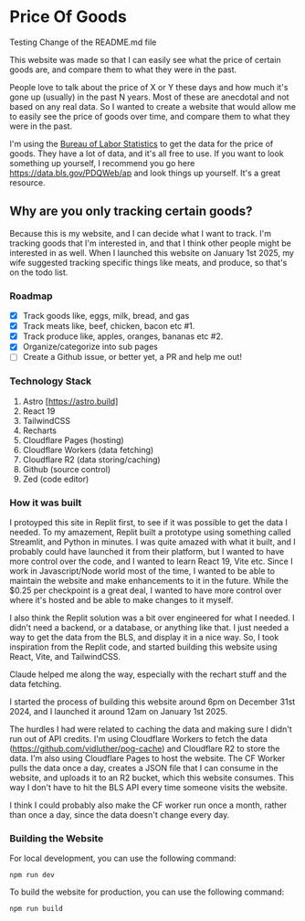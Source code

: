 # Price Of Goods

Testing Change of the README.md file

This website was made so that I can easily see what the price of certain goods are, and compare them to what they were in the past.

People love to talk about the price of X or Y these days and how much it's gone up (usually) in the past N years. Most of these are anecdotal and not based on any real data.
So I wanted to create a website that would allow me to easily see the price of goods over time, and compare them to what they were in the past.

I'm using the [Bureau of Labor Statistics](https://www.bls.gov/) to get the data for the price of goods. They have a lot of data, and it's all free to use.
If you want to look something up yourself, I recommend you go here <https://data.bls.gov/PDQWeb/ap> and look things up yourself. It's a great resource.

## Why are you only tracking certain goods?

Because this is my website, and I can decide what I want to track. I'm tracking goods that I'm interested in, and that I think other people might be interested in as well.
When I launched this website on January 1st 2025, my wife suggested tracking specific things like meats, and produce, so that's on the todo list.

### Roadmap

- [x] Track goods like, eggs, milk, bread, and gas
- [x] Track meats like, beef, chicken, bacon etc #1.
- [x] Track produce like, apples, oranges, bananas etc #2.
- [x] Organize/categorize into sub pages
- [ ] Create a Github issue, or better yet, a PR and help me out!

### Technology Stack

1. Astro [https://astro.build]
2. React 19
3. TailwindCSS
4. Recharts
5. Cloudflare Pages (hosting)
6. Cloudflare Workers (data fetching)
7. Cloudflare R2 (data storing/caching)
6. Github (source control)
7. Zed (code editor)

### How it was built

I protoyped this site in Replit first, to see if it was possible to get the data I needed. To my amazement, Replit built a prototype using something called Streamlit, and Python in minutes.
I was quite amazed with what it built, and I probably could have launched it from their platform, but I wanted to have more control over the code, and I wanted to learn React 19, Vite etc.
Since I work in Javascript/Node world most of the time, I wanted to be able to maintain the website and make enhancements to it in the future. While the $0.25 per checkpoint is a great deal,
I wanted to have more control over where it's hosted and be able to make changes to it myself.

I also think the Replit solution was a bit over engineered for what I needed. I didn't need a backend, or a database, or anything like that. I just needed a way to get the data from the BLS, and display it in a nice way.
So, I took inspiration from the Replit code, and started building this website using React, Vite, and TailwindCSS.

Claude helped me along the way, especially with the rechart stuff and the data fetching.

I started the process of building this website around 6pm on December 31st 2024, and I launched it around 12am on January 1st 2025.

The hurdles I had were related to caching the data and making sure I didn't run out of API credits.
I'm using Cloudflare Workers to fetch the data (<https://github.com/vidluther/pog-cache>) and Cloudflare R2 to store the data. I'm also using Cloudflare Pages to host the website.
The CF Worker pulls the data once a day, creates a JSON file that I can consume in the website, and uploads it to an R2 bucket, which this website consumes. This way I don't have to hit the BLS API every time someone visits the website.

I think I could probably also make the CF worker run once a month, rather than once a day, since the data doesn't change every day.

### Building the Website

For local development, you can use the following command:

```
npm run dev
```

To build the website for production, you can use the following command:

```
npm run build
```
